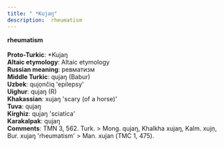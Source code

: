 ```yaml
---
title: " *Kujaŋ"
description:  rheumatism
---
```

<strong> rheumatism</strong><br><br>
<strong>Proto-Turkic</strong>:  *Kujaŋ<br>
<strong>Altaic etymology</strong>:  Altaic etymology<br>
<strong>Russian meaning</strong>:  ревматизм<br>
<strong>Middle Turkic</strong>:  qujaŋ (Babur)<br>
<strong>Uzbek</strong>:  qujọnčiq 'epilepsy'<br>
<strong>Uighur</strong>:  qujaŋ (R)<br>
<strong>Khakassian</strong>:  xujaŋ 'scary (of a horse)'<br>
<strong>Tuva</strong>:  qujaŋ<br>
<strong>Kirghiz</strong>:  qujaŋ 'sciatica'<br>
<strong>Karakalpak</strong>:  qujaŋ<br>
<strong>Comments</strong>:  TMN 3, 562. Turk. > Mong. qujaŋ, Khalkha xujaŋ, Kalm. xujṇ, Bur. xujaŋ 'rheumatism' > Man. xujan (ТМС 1, 475).<br>



